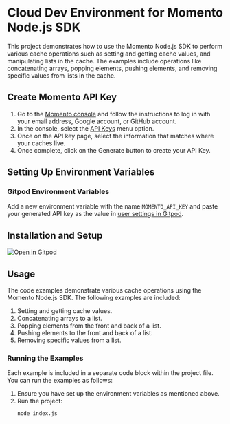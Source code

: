 # Cloud Dev Environment for Momento Node.js SDK

This project demonstrates how to use the Momento Node.js SDK to perform various cache operations such as setting and getting cache values, and manipulating lists in the cache. The examples include operations like concatenating arrays, popping elements, pushing elements, and removing specific values from lists in the cache.

## Create Momento API Key

1. Go to the [Momento console](https://console.gomomento.com/tokens) and follow the instructions to log in with your email address, Google account, or GitHub account.
2. In the console, select the [API Keys](https://console.gomomento.com/tokens) menu option.
3. Once on the API key page, select the information that matches where your caches live.
4. Once complete, click on the Generate button to create your API Key.

## Setting Up Environment Variables

### Gitpod Environment Variables

Add a new environment variable with the name `MOMENTO_API_KEY` and paste your generated API key as the value in [user settings in Gitpod](https://gitpod.io/user/variables).

## Installation and Setup

[![Open in Gitpod](https://gitpod.io/button/open-in-gitpod.svg)](https://gitpod.io/#https://github.com/Siddhant-K-code/momento-node-cloud-dev-environment)

## Usage

The code examples demonstrate various cache operations using the Momento Node.js SDK. The following examples are included:

1. Setting and getting cache values.
2. Concatenating arrays to a list.
3. Popping elements from the front and back of a list.
4. Pushing elements to the front and back of a list.
5. Removing specific values from a list.

### Running the Examples

Each example is included in a separate code block within the project file. You can run the examples as follows:

1. Ensure you have set up the environment variables as mentioned above.
2. Run the project:
   ```bash
   node index.js
   ```
